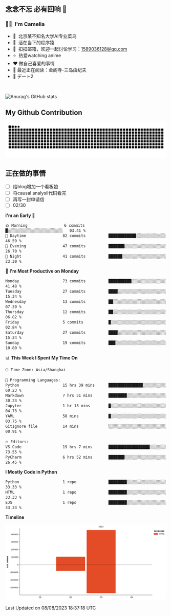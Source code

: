 ## 念念不忘 必有回响  👋
### 👨‍🔧&nbsp;&nbsp;I'm Camelia
- 🏢&nbsp;&nbsp;北京某不知名大学AI专业菜鸟
- 🦍&nbsp;&nbsp;活在当下的程序猿
- 💬&nbsp;&nbsp;扣扣邮箱，欢迎一起讨论学习：1589036128@qq.com
- ⭐️&nbsp;&nbsp;热爱watching anime
- ❤️ 做自己喜爱的事情
- 📖 最近正在阅读：金阁寺-三岛由纪夫
- 🎵 デート2

<br>

![Anurag's GitHub stats](https://github-readme-stats.vercel.app/api?username=abinzzz&count_private=true&show_icons=true&theme=tokyonight)


## My Github Contribution
![](https://github.com/abinzzz/abinzzz/blob/output/github-contribution-grid-snake.svg)

## 正在做的事情
- [ ] 给blog增加一个看板娘
- [ ] 将causal analysil代码看完
- [ ] 再写一封申请信
- [ ] 02/30
<!--START_SECTION:waka-->
**I'm an Early 🐤** 

```text
🌞 Morning                6 commits           █░░░░░░░░░░░░░░░░░░░░░░░░   03.41 % 
🌆 Daytime                82 commits          ████████████░░░░░░░░░░░░░   46.59 % 
🌃 Evening                47 commits          ███████░░░░░░░░░░░░░░░░░░   26.70 % 
🌙 Night                  41 commits          ██████░░░░░░░░░░░░░░░░░░░   23.30 % 
```
📅 **I'm Most Productive on Monday** 

```text
Monday                   73 commits          ██████████░░░░░░░░░░░░░░░   41.48 % 
Tuesday                  27 commits          ████░░░░░░░░░░░░░░░░░░░░░   15.34 % 
Wednesday                13 commits          ██░░░░░░░░░░░░░░░░░░░░░░░   07.39 % 
Thursday                 12 commits          ██░░░░░░░░░░░░░░░░░░░░░░░   06.82 % 
Friday                   5 commits           █░░░░░░░░░░░░░░░░░░░░░░░░   02.84 % 
Saturday                 27 commits          ████░░░░░░░░░░░░░░░░░░░░░   15.34 % 
Sunday                   19 commits          ███░░░░░░░░░░░░░░░░░░░░░░   10.80 % 
```


📊 **This Week I Spent My Time On** 

```text
🕑︎ Time Zone: Asia/Shanghai

💬 Programming Languages: 
Python                   15 hrs 39 mins      ███████████████░░░░░░░░░░   60.23 % 
Markdown                 7 hrs 51 mins       ████████░░░░░░░░░░░░░░░░░   30.23 % 
Jupyter                  1 hr 13 mins        █░░░░░░░░░░░░░░░░░░░░░░░░   04.73 % 
YAML                     58 mins             █░░░░░░░░░░░░░░░░░░░░░░░░   03.75 % 
GitIgnore file           14 mins             ░░░░░░░░░░░░░░░░░░░░░░░░░   00.91 % 

🔥 Editors: 
VS Code                  19 hrs 7 mins       ██████████████████░░░░░░░   73.55 % 
PyCharm                  6 hrs 52 mins       ███████░░░░░░░░░░░░░░░░░░   26.45 % 
```

**I Mostly Code in Python** 

```text
Python                   1 repo              ████████░░░░░░░░░░░░░░░░░   33.33 % 
HTML                     1 repo              ████████░░░░░░░░░░░░░░░░░   33.33 % 
EJS                      1 repo              ████████░░░░░░░░░░░░░░░░░   33.33 % 
```



**Timeline**

![Lines of Code chart](https://raw.githubusercontent.com/abinzzz/abinzzz/main/assets/bar_graph.png)


 Last Updated on 08/08/2023 18:37:18 UTC
<!--END_SECTION:waka-->


